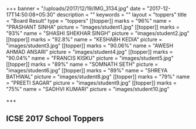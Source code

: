 +++
banner = "/uploads/2017/12/19/IMG_3134.jpg"
date = "2017-12-17T14:50:08+05:30"
description = ""
keywords = ""
layout = "toppers"
title = "Board Result"
type = "toppers"
[[topper]]
marks = "96%"
name = "PRASHANT SINHA"
picture = "images/student1.jpg"
[[topper]]
marks = "93%"
name = "SHASHI SHEKHAR SINGH"
picture = "images/student2.jpg"
[[topper]]
marks = "92.8%"
name = "KESHABH KEDIA"
picture = "images/student3.jpg"
[[topper]]
marks = "90.06%"
name = "AWESH AHMAD ANSARI"
picture = "images/student4.jpg"
[[topper]]
marks = "90.04%"
name = "FRANCIS KISKU"
picture = "images/student5.jpg"
[[topper]]
marks = "89%"
name = "SOMNATH SETH"
picture = "images/student6.jpg"
[[topper]]
marks = "89%"
name = "SHREYA BATHWAL"
picture = "images/student8.jpg"
[[topper]]
marks = "79%"
name = "PREETI SAGAR"
picture = "images/student9.jpg"
[[topper]]
marks = "75%"
name = "SADHVI KUMARI"
picture = "images/student10.jpg"

+++
## ICSE 2017 School Toppers
